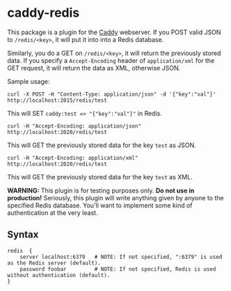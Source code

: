 # caddy-redis

This package is a plugin for the [Caddy](https://caddyserver.com) webserver. If you POST valid JSON to `/redis/<key>`, it will put it into into a Redis database.

Similarly, you do a GET on `/redis/<key>`, it will return the previously stored data. If you specify a `Accept-Encoding` header of `application/xml` for the GET request, it will return the data as XML, otherwise JSON.

Sample usage: 

`curl -X POST -H "Content-Type: application/json" -d '{"key":"val"}' http://localhost:2015/redis/test`

This will SET `caddy:test => "{"key":"val"}"` in Redis.

`curl -H "Accept-Encoding: application/json" http://localhost:2020/redis/test`

This will GET the previously stored data for the key `test` as JSON.

`curl -H "Accept-Encoding: application/xml" http://localhost:2020/redis/test`

This will GET the previously stored data for the key `test` as XML.

**WARNING:** This plugin is for testing purposes only. **Do not use in production!** Seriously, this plugin will write anything given by anyone to the specified Redis database. You'll want to implement some kind of authentication at the very least.

## Syntax

```
redis  {
	server localhost:6379 	# NOTE: If not specified, ":6379" is used as the Redis server (default).
	password foobar 		# NOTE: If not specified, Redis is used without authentication (default).
}
```
